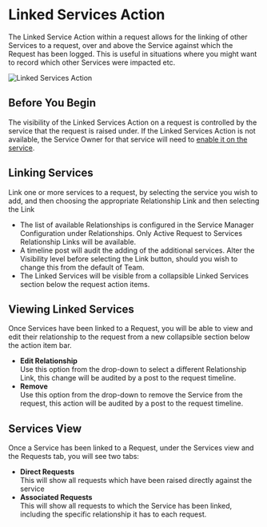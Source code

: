 # Linked Services Action
The Linked Service Action within a request allows for the linking of other Services to a request, over and above the Service against which the Request has been logged. This is useful in situations where you might want to record which other Services were impacted etc.

![Linked Services Action](_books/servicemanager-user-guide/service-portfolio/requests/images/linked-services-action.png)

## Before You Begin
The visibility of the Linked Services Action on a request is controlled by the service that the request is raised under. If the Linked Services Action is not available, the Service Owner for that service will need to [enable it on the service](/servicemanager-user-guide/service-portfolio/request-configuration#request-actions). 


## Linking Services
Link one or more services to a request, by selecting the service you wish to add, and then choosing the appropriate Relationship Link and then selecting the Link
* The list of available Relationships is configured in the Service Manager Configuration under Relationships. Only Active Request to Services Relationship Links will be available.
* A timeline post will audit the adding of the additional services.
Alter the Visibility level before selecting the Link button, should you wish to change this from the default of Team.
* The Linked Services will be visible from a collapsible Linked Services section below the request action items.

## Viewing Linked Services
Once Services have been linked to a Request, you will be able to view and edit their relationship to the request from a new collapsible section below the action item bar.
* **Edit Relationship**<br>Use this option from the drop-down to select a different Relationship Link, this change will be audited by a post to the request timeline.
* **Remove**<br>Use this option from the drop-down to remove the Service from the request, this action will be audited by a post to the request timeline.

## Services View
Once a Service has been linked to a Request, under the Services view and the Requests tab, you will see two tabs:
* **Direct Requests**<br>This will show all requests which have been raised directly against the service
* **Associated Requests**<br>This will show all requests to which the Service has been linked, including the specific relationship it has to each request.
